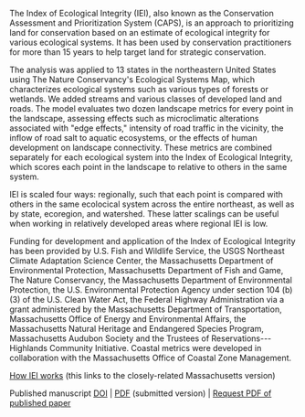 ﻿The Index of Ecological Integrity (IEI), also known as the Conservation Assessment and Prioritization System (CAPS), is an 
approach to prioritizing land for conservation based on an estimate of ecological integrity for various ecological systems. It 
has been used by conservation practitioners for more than 15 years to help target land for strategic conservation.

The analysis was applied to 13 states in the northeastern United States using The Nature Conservancy's Ecological Systems Map, 
which characterizes ecological systems such as various types of forests or wetlands. We added streams and various classes of 
developed land and roads. The model evaluates two dozen landscape metrics for every point in the landscape, assessing effects 
such as microclimatic alterations associated with "edge effects," intensity of road traffic in the vicinity, the inflow of 
road salt to aquatic ecosystems, or the effects of human development on landscape connectivity. These metrics are combined 
separately for each ecological system into the Index of Ecological Integrity, which scores each point in the landscape to 
relative to others in the same system.

IEI is scaled four ways: regionally, such that each point is compared with others in the same ecolocical system across the 
entire northeast, as well as by state, ecoregion, and watershed. These latter scalings can be useful when working in 
relatively developed areas where regional IEI is low.

Funding for development and application of the Index of Ecological Integrity has been provided by U.S. Fish and Wildlife 
Service, the USGS Northeast Climate Adaptation Science Center, the Massachusetts Department of Environmental Protection, 
Massachusetts Department of Fish and Game, The Nature Conservancy, the Massachusetts Department of Environmental Protection, 
the U.S. Environmental Protection Agency under section 104 (b)(3) of the U.S. Clean Water Act, the Federal Highway 
Administration via a grant administered by the Massachusetts Department of Transportation, Massachusetts Office of Energy and 
Environmental Affairs, the Massachusetts Natural Heritage and Endangered Species Program, Massachusetts Audubon Society and 
the Trustees of Reservations---Highlands Community Initiative. Coastal metrics were developed in collaboration with the 
Massachusetts Office of Coastal Zone Management.


<a href="https://umasscaps.org/about/index.html" target="_blank" rel="noopener 
noreferrer">How IEI works</a> (this links to the closely-related Massachusetts version)

Published manuscript <a href="https://doi.org/10.1007/s10980-018-0653-9" target="_blank" rel="noopener 
noreferrer">DOI</a>
 | <a href="https://umassdsl.org/DSLdocs/McGarigal_2018_LandEco.pdf" target="_blank" rel="noopener 
noreferrer">PDF</a> (submitted version)
 | <a href="https://umassdsl.webgis1.com/hesk/index.php?a=add&catid=3" target="_blank" rel="noopener noreferrer">Request PDF of published paper</a>
